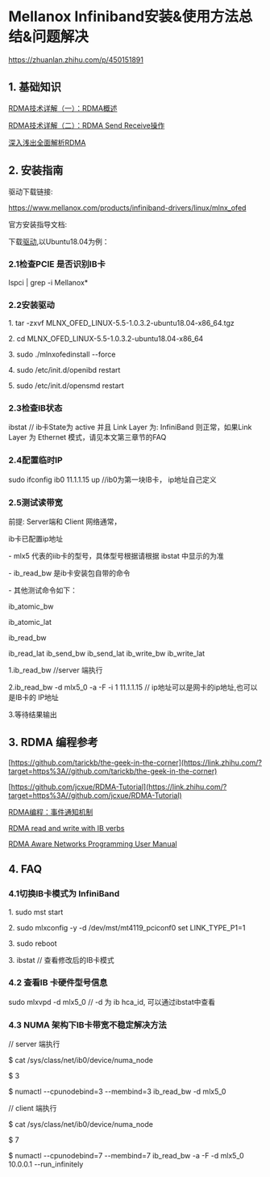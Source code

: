 # Mellanox Infiniband安装&使用方法总结&问题解决

https://zhuanlan.zhihu.com/p/450151891

## 1. 基础知识

[RDMA技术详解（一）：RDMA概述](https://zhuanlan.zhihu.com/p/55142557)

[RDMA技术详解（二）：RDMA Send
Receive操作](https://zhuanlan.zhihu.com/p/55142547)

[深入浅出全面解析RDMA](https://link.zhihu.com/?target=https%3A//tjcug.github.io/blog/2018/06/04/%25E6%25B7%25B1%25E5%2585%25A5%25E6%25B5%2585%25E5%2587%25BA%25E5%2585%25A8%25E9%259D%25A2%25E8%25A7%25A3%25E6%259E%2590RDMA/)

## 2. 安装指南

驱动下载链接:

https://www.mellanox.com/products/infiniband-drivers/linux/mlnx_ofed

官方安装指导文档:

下载[驱动](https://link.zhihu.com/?target=http%3A//www.mellanox.com/page/mlnx_ofed_eula%3Fmtag%3Dlinux_sw_drivers%26mrequest%3Ddownloads%26mtype%3Dofed%26mver%3DMLNX_OFED-5.5-1.0.3.2%26mname%3DMLNX_OFED_LINUX-5.5-1.0.3.2-ubuntu18.04-x86_64.tgz),以Ubuntu18.04为例：

### 2.1检查PCIE 是否识别IB卡

lspci \| grep -i Mellanox\*

### 2.2安装驱动

1\. tar -zxvf MLNX_OFED_LINUX-5.5-1.0.3.2-ubuntu18.04-x86_64.tgz

2\. cd MLNX_OFED_LINUX-5.5-1.0.3.2-ubuntu18.04-x86_64

3\. sudo ./mlnxofedinstall \--force

4\. sudo /etc/init.d/openibd restart

5\. sudo /etc/init.d/opensmd restart

### 2.3检查IB状态

ibstat // ib卡State为 active 并且 Link Layer 为: InfiniBand
则正常，如果Link Layer 为 Ethernet 模式，请见本文第三章节的FAQ

### 2.4配置临时IP

sudo ifconfig ib0 11.1.1.15 up //ib0为第一块IB卡， ip地址自己定义

### 2.5测试读带宽

前提: Server端和 Client 网络通常，

ib卡已配置ip地址

\- mlx5 代表的iib卡的型号，具体型号根据请根据 ibstat 中显示的为准

\- ib_read_bw 是ib卡安装包自带的命令

\- 其他测试命令如下：

ib_atomic_bw

ib_atomic_lat

ib_read_bw

ib_read_lat ib_send_bw ib_send_lat ib_write_bw ib_write_lat

1.ib_read_bw //server 端执行

2.ib_read_bw -d mlx5_0 -a -F -i 1 11.1.1.15 //
ip地址可以是网卡的ip地址,也可以是IB卡的 IP地址

3.等待结果输出

## 3. RDMA 编程参考

[https://github.com/tarickb/the-geek-in-the-corner](https://link.zhihu.com/?target=https%3A//github.com/tarickb/the-geek-in-the-corner)

[https://github.com/jcxue/RDMA-Tutorial](https://link.zhihu.com/?target=https%3A//github.com/jcxue/RDMA-Tutorial)

[RDMA编程：事件通知机制](https://link.zhihu.com/?target=https%3A//www.jianshu.com/p/4d71f1c8e77c)

[RDMA read and write with IB
verbs](https://link.zhihu.com/?target=https%3A//thegeekinthecorner.wordpress.com/2010/09/28/rdma-read-and-write-with-ib-verbs/)

[RDMA Aware Networks Programming User
Manual](https://link.zhihu.com/?target=https%3A//www.mellanox.com/sites/default/files/related-docs/prod_software/RDMA_Aware_Programming_user_manual.pdf)

## 4. FAQ

### 4.1切换IB卡模式为 InfiniBand

1\. sudo mst start

2\. sudo mlxconfig -y -d /dev/mst/mt4119_pciconf0 set LINK_TYPE_P1=1

3\. sudo reboot

3\. ibstat // 查看修改后的IB卡模式

### 4.2 查看IB 卡硬件型号信息

sudo mlxvpd -d mlx5_0 // -d 为 ib hca_id, 可以通过ibstat中查看

### 4.3 NUMA 架构下IB卡带宽不稳定解决方法

// server 端执行

\$ cat /sys/class/net/ib0/device/numa_node

\$ 3

\$ numactl \--cpunodebind=3 \--membind=3 ib_read_bw -d mlx5_0

// client 端执行

\$ cat /sys/class/net/ib0/device/numa_node

\$ 7

\$ numactl \--cpunodebind=7 \--membind=7 ib_read_bw -a -F -d mlx5_0
10.0.0.1 \--run_infinitely
